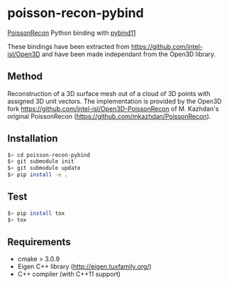 # poisson-recon-pybind

 [PoissonRecon](https://github.com/mkazhdan/PoissonRecon) Python binding with [pybind11](https://pybind11.readthedocs.io)

These bindings have been extracted from https://github.com/intel-isl/Open3D and have been made independant from the Open3D library.

## Method
Reconstruction of a 3D surface mesh out of a cloud of 3D points with assigned 3D unit vectors.
The implementation is provided by the Open3D fork https://github.com/intel-isl/Open3D-PoissonRecon of M. Kazhdan's original PoissonRecon (https://github.com/mkazhdan/PoissonRecon).

## Installation
```bash
$> cd poisson-recon-pybind
$> git submodule init
$> git submodule update
$> pip install -e .
```

## Test
```bash
$> pip install tox
$> tox
```

## Requirements
* cmake > 3.0.9
* Eigen C++ library (http://eigen.tuxfamily.org/)
* C++ compiler (with C++11 support)

